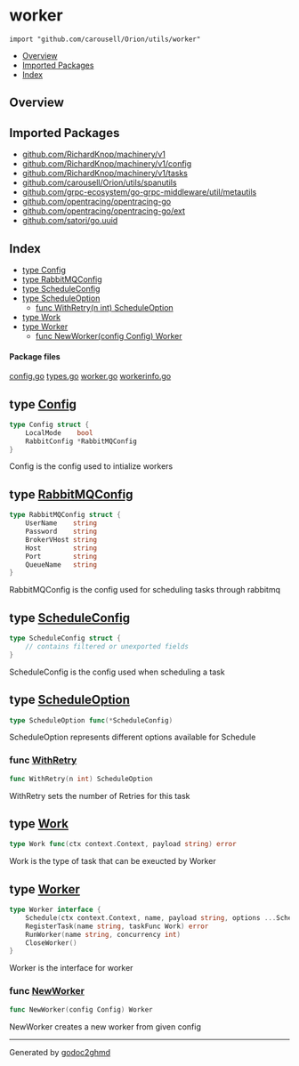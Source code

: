 # worker
`import "github.com/carousell/Orion/utils/worker"`

* [Overview](#pkg-overview)
* [Imported Packages](#pkg-imports)
* [Index](#pkg-index)

## <a name="pkg-overview">Overview</a>

## <a name="pkg-imports">Imported Packages</a>

- [github.com/RichardKnop/machinery/v1](https://godoc.org/github.com/RichardKnop/machinery/v1)
- [github.com/RichardKnop/machinery/v1/config](https://godoc.org/github.com/RichardKnop/machinery/v1/config)
- [github.com/RichardKnop/machinery/v1/tasks](https://godoc.org/github.com/RichardKnop/machinery/v1/tasks)
- [github.com/carousell/Orion/utils/spanutils](./../spanutils)
- [github.com/grpc-ecosystem/go-grpc-middleware/util/metautils](https://godoc.org/github.com/grpc-ecosystem/go-grpc-middleware/util/metautils)
- [github.com/opentracing/opentracing-go](https://godoc.org/github.com/opentracing/opentracing-go)
- [github.com/opentracing/opentracing-go/ext](https://godoc.org/github.com/opentracing/opentracing-go/ext)
- [github.com/satori/go.uuid](https://godoc.org/github.com/satori/go.uuid)

## <a name="pkg-index">Index</a>
* [type Config](#Config)
* [type RabbitMQConfig](#RabbitMQConfig)
* [type ScheduleConfig](#ScheduleConfig)
* [type ScheduleOption](#ScheduleOption)
  * [func WithRetry(n int) ScheduleOption](#WithRetry)
* [type Work](#Work)
* [type Worker](#Worker)
  * [func NewWorker(config Config) Worker](#NewWorker)

#### <a name="pkg-files">Package files</a>
[config.go](./config.go) [types.go](./types.go) [worker.go](./worker.go) [workerinfo.go](./workerinfo.go) 

## <a name="Config">type</a> [Config](./types.go#L18-L21)
``` go
type Config struct {
    LocalMode    bool
    RabbitConfig *RabbitMQConfig
}
```
Config is the config used to intialize workers

## <a name="RabbitMQConfig">type</a> [RabbitMQConfig](./types.go#L24-L31)
``` go
type RabbitMQConfig struct {
    UserName    string
    Password    string
    BrokerVHost string
    Host        string
    Port        string
    QueueName   string
}
```
RabbitMQConfig is the config used for scheduling tasks through rabbitmq

## <a name="ScheduleConfig">type</a> [ScheduleConfig](./types.go#L38-L40)
``` go
type ScheduleConfig struct {
    // contains filtered or unexported fields
}
```
ScheduleConfig is the config used when scheduling a task

## <a name="ScheduleOption">type</a> [ScheduleOption](./types.go#L43)
``` go
type ScheduleOption func(*ScheduleConfig)
```
ScheduleOption represents different options available for Schedule

### <a name="WithRetry">func</a> [WithRetry](./worker.go#L31)
``` go
func WithRetry(n int) ScheduleOption
```
WithRetry sets the number of Retries for this task

## <a name="Work">type</a> [Work](./types.go#L34)
``` go
type Work func(ctx context.Context, payload string) error
```
Work is the type of task that can be exeucted by Worker

## <a name="Worker">type</a> [Worker](./types.go#L10-L15)
``` go
type Worker interface {
    Schedule(ctx context.Context, name, payload string, options ...ScheduleOption) error
    RegisterTask(name string, taskFunc Work) error
    RunWorker(name string, concurrency int)
    CloseWorker()
}
```
Worker is the interface for worker

### <a name="NewWorker">func</a> [NewWorker](./worker.go#L16)
``` go
func NewWorker(config Config) Worker
```
NewWorker creates a new worker from given config

- - -
Generated by [godoc2ghmd](https://github.com/GandalfUK/godoc2ghmd)